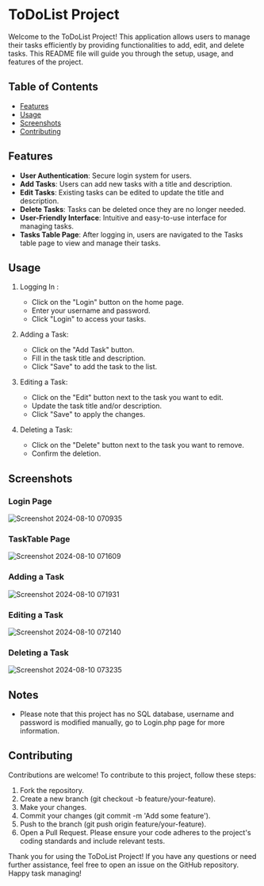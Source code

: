 # ToDoList Project
Welcome to the ToDoList Project! This application allows users to manage their tasks efficiently by providing functionalities to add, edit, and delete tasks. 
This README file will guide you through the setup, usage, and features of the project.

## Table of Contents
  - [Features](#Features)
  - [Usage](#Usage)
  - [Screenshots](#Screenshots)
  - [Contributing](#Contributing)

## Features
- **User Authentication**: Secure login system for users.
- **Add Tasks**: Users can add new tasks with a title and description.
- **Edit Tasks**: Existing tasks can be edited to update the title and description.
- **Delete Tasks**: Tasks can be deleted once they are no longer needed.
- **User-Friendly Interface**: Intuitive and easy-to-use interface for managing tasks.
- **Tasks Table Page**: After logging in, users are navigated to the Tasks table page to view and manage their tasks.

## Usage
1. Logging In :
   
   - Click on the "Login" button on the home page.
   - Enter your username and password.
   - Click "Login" to access your tasks.
3. Adding a Task:
   - Click on the "Add Task" button.
   - Fill in the task title and description.
   - Click "Save" to add the task to the list.
4. Editing a Task:
   - Click on the "Edit" button next to the task you want to edit.
   - Update the task title and/or description.
   - Click "Save" to apply the changes.
5. Deleting a Task:
   - Click on the "Delete" button next to the task you want to remove.
   - Confirm the deletion.
  
## Screenshots
### Login Page
![Screenshot 2024-08-10 070935](https://github.com/user-attachments/assets/e82f5bfa-15b8-4dab-9dd0-8bc5df52e86e)
### TaskTable Page
![Screenshot 2024-08-10 071609](https://github.com/user-attachments/assets/a4666a39-961b-4a45-9024-27e6bc4d04bd)
### Adding a Task
![Screenshot 2024-08-10 071931](https://github.com/user-attachments/assets/a4eb6f8f-a8a7-41bd-b2ef-4f61f3d02cec)
### Editing a Task
![Screenshot 2024-08-10 072140](https://github.com/user-attachments/assets/dcd7e2d4-97bc-4648-b084-fd1782acecd2)
### Deleting a Task
![Screenshot 2024-08-10 073235](https://github.com/user-attachments/assets/97ad5320-ec29-470a-86f3-24831ce5a318)

## Notes
- Please note that this project has no SQL database, username and password is modified manually, go to Login.php page for more information.

## Contributing
Contributions are welcome! To contribute to this project, follow these steps:
1. Fork the repository.
2. Create a new branch (git checkout -b feature/your-feature).
3. Make your changes.
4. Commit your changes (git commit -m 'Add some feature').
5. Push to the branch (git push origin feature/your-feature).
6. Open a Pull Request.
Please ensure your code adheres to the project's coding standards and include relevant tests.

Thank you for using the ToDoList Project! If you have any questions or need further assistance, feel free to open an issue on the GitHub repository. Happy task managing!
